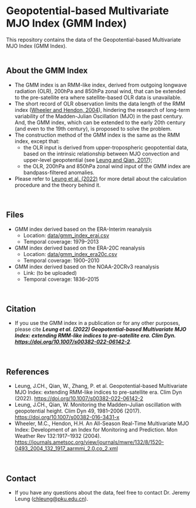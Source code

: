 <!-- # Geopotential-based Multivariate MJO Index (GMM Index) -->
Geopotential-based Multivariate MJO Index (GMM Index)
=====
<!-- [![DOI (paper)](https://img.shields.io/badge/DOI%20%28paper%29-10.5334%2Fjors.331-blue.svg)](https://doi.org/10.1007/s00382-022-06142-2) -->
This repository contains the data of the Geopotential-based Multivariate MJO Index (GMM Index).
 <br /> <br />
 
<!-- **Overview**
-----
- This repository contains the data of the Geopotential-based Multivariate MJO Index (GMM Index).
 <br />  -->

**About the GMM Index**
-----
- The GMM index is an RMM-like index, derived from outgoing longwave radiation (OLR), 200hPa and 850hPa zonal wind, that can be extended to the pre-satellite era where satellite-based OLR data is unavailable. 
- The short record of OLR observation limits the data length of the RMM index ([Wheeler and Hendon, 2004](https://journals.ametsoc.org/view/journals/mwre/132/8/1520-0493_2004_132_1917_aarmmi_2.0.co_2.xml)), hindering the research of long-term variability of the Madden-Julian Oscillation (MJO) in the past century. And, the GMM index, which can be extended to the early 20th century (and even to the 19th century), is proposed to solve the problem.
- The construction method of the GMM index is the same as the RMM index, except that:
  -  the OLR input is derived from upper-tropospheric geopotential data, based on the intrinsic relationship between MJO convection and upper-level geopotential (see [Leung and Qian, 2017](https://doi.org/10.1007/s00382-016-3431-x));
  -  the OLR, 200hPa and 850hPa zonal wind input of the GMM index are bandpass-filtered anomalies. 
- Please refer to [Leung et al. (2022)](https://doi.org/10.1007/s00382-022-06142-2) for more detail about the calculation procedure and the theory behind it.
 <br /> 
 
**Files**
-----
- GMM index derived based on the ERA-Interim reanalysis
  - Location: [data/gmm_index_erai.csv](https://github.com/jeremychleung/Geopotential-based-Multivariate-MJO-Index/blob/main/data/gmm_index_erai.csv)
  - Temporal coverage: 1979–2013
- GMM index derived based on the ERA-20C reanalysis
  - Location: [data/gmm_index_era20c.csv](https://github.com/jeremychleung/Geopotential-based-Multivariate-MJO-Index/blob/main/data/gmm_index_era20c.csv)
  - Temporal coverage: 1900–2010
- GMM index derived based on the NOAA-20CRv3 reanalysis
  - Link: (to be uploaded)
  - Temporal coverage: 1836–2015
<br /> 

**Citation**
-----
- If you use the GMM index in a publication or for any other purposes, please cite _**Leung et al. (2022) Geopotential-based Multivariate MJO Index: extending RMM-like indices to pre-satellite era. Clim Dyn. https://doi.org/10.1007/s00382-022-06142-2**_.
<br /> 

**References**
-----
- Leung, J.CH., Qian, W., Zhang, P. et al. Geopotential-based Multivariate MJO Index: extending RMM-like indices to pre-satellite era. Clim Dyn (2022). https://doi.org/10.1007/s00382-022-06142-2
- Leung, J.CH., Qian, W. Monitoring the Madden–Julian oscillation with geopotential height. Clim Dyn 49, 1981–2006 (2017). https://doi.org/10.1007/s00382-016-3431-x
- Wheeler, M.C., Hendon, H.H. An All-Season Real-Time Multivariate MJO Index: Development of an Index for Monitoring and Prediction. Mon Weather Rev 132:1917–1932 (2004). https://journals.ametsoc.org/view/journals/mwre/132/8/1520-0493_2004_132_1917_aarmmi_2.0.co_2.xml
<br /> 

**Contact**
-----
- If you have any questions about the data, feel free to contact Dr. Jeremy Leung (chleung@pku.edu.cn).
<br /> 
